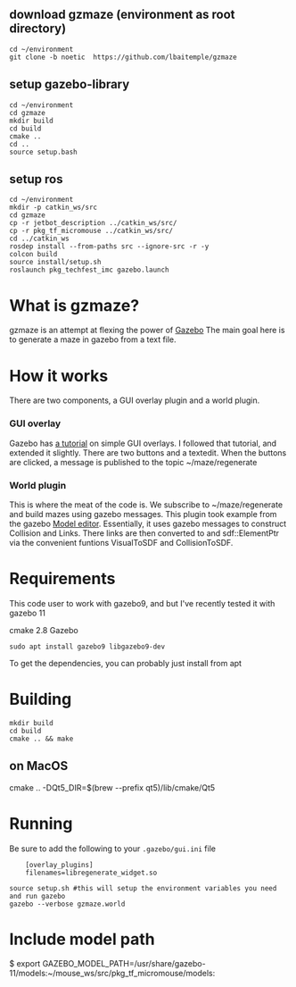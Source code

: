## download gzmaze (environment as root directory)

```
cd ~/environment
git clone -b noetic  https://github.com/lbaitemple/gzmaze
```
##  setup gazebo-library
```
cd ~/environment
cd gzmaze
mkdir build
cd build
cmake ..
cd ..
source setup.bash
```
## setup ros
```
cd ~/environment
mkdir -p catkin_ws/src
cd gzmaze
cp -r jetbot_description ../catkin_ws/src/
cp -r pkg_tf_micromouse ../catkin_ws/src/
cd ../catkin_ws
rosdep install --from-paths src --ignore-src -r -y
colcon build
source install/setup.sh
roslaunch pkg_techfest_imc gazebo.launch
```
# What is gzmaze?
gzmaze is an attempt at flexing the power of [Gazebo](http://gazebosim.org)
The main goal here is to generate a maze in gazebo from a text file.

# How it works
There are two components, a GUI overlay plugin and a world plugin.

### GUI overlay
Gazebo has [a tutorial](http://gazebosim.org/tutorials?tut=gui_overlay&cat=user_input) on simple GUI overlays. I followed that tutorial, and extended it slightly.
There are two buttons and a textedit. When the buttons are clicked, a message is published to the topic ~/maze/regenerate

### World plugin
This is where the meat of the code is. We subscribe to ~/maze/regenerate and build mazes using gazebo messages. This plugin took example from the gazebo [Model editor](https://bitbucket.org/osrf/gazebo/src/default/gazebo/gui/model/). Essentially, it uses gazebo messages to construct Collision and Links. There links are then converted to and sdf::ElementPtr via the convenient funtions VisualToSDF and CollisionToSDF.

# Requirements
This code user to work with gazebo9, and but I've recently tested it with gazebo 11


cmake 2.8
Gazebo
```
sudo apt install gazebo9 libgazebo9-dev
```
To get the dependencies, you can probably just install from apt

# Building

    mkdir build
    cd build
    cmake .. && make

## on MacOS
cmake .. -DQt5_DIR=$(brew --prefix qt5)/lib/cmake/Qt5
# Running
Be sure to add the following to your `.gazebo/gui.ini` file

```
    [overlay_plugins]
    filenames=libregenerate_widget.so
```


    source setup.sh #this will setup the environment variables you need and run gazebo
    gazebo --verbose gzmaze.world

# Include model path 
$ export GAZEBO_MODEL_PATH=/usr/share/gazebo-11/models:~/mouse_ws/src/pkg_tf_micromouse/models:
